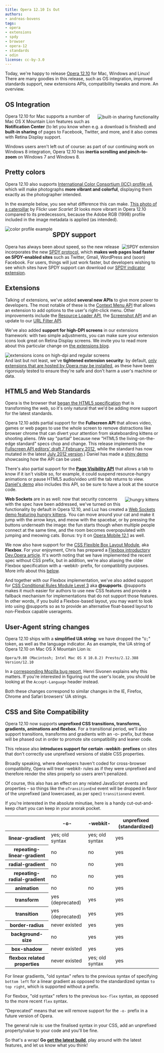 ```yaml
---
title: Opera 12.10 Is Out
authors:
- andreas-bovens
tags:
- opera
- extensions
- spdy
- browser
- opera-12
- standards
- odin
license: cc-by-3.0
---
```


<p>Today, we&#39;re happy to release <a href="http://www.opera.com/browser/">Opera 12.10</a> for Mac, Windows and Linux! There are many goodies in this release, such as OS integration, improved standards support, new extensions APIs, compatibility tweaks and more. An overview.</p>

<h2>OS Integration</h2>

<img src="{{ page.id }}/sharing.png" alt="built-in sharing functionality" style="float:right; margin: 2px 0 2px 5px;" />

<p>Opera 12.10 for Mac supports a number of Mac OS X Mountain Lion features such as <strong>Notification Center</strong> (to let you know when e.g. a download is finished) and <strong>built-in sharing</strong> of pages to Facebook, Twitter, and more, and it also comes with Retina Display support.</p>
<p>Windows users aren&#39;t left out of course: as part of our continuing work on Windows 8 integration, Opera 12.10 has <strong>inertia scrolling and pinch-to-zoom</strong> on Windows 7 and Windows 8.</p>

<h2>Pretty colors</h2>

<p>Opera 12.10 also supports <a href="http://www.color.org/version4html.xalter">International Color Consortium (ICC) profile v4</a>, which will make photographs <strong>more vibrant and colorful</strong>, displaying them exactly as the photographer intended.</p>

<p>In the example below, you see what difference this can make. <a href="http://www.flickr.com/photos/scarletst/1145599896/">This photo of a caterpillar</a> by Flickr user <i>Scarlet St</i> looks more vibrant in Opera 12.10 compared to its predecessors, because the Adobe RGB (1998) profile included in the image metadata is applied (as intended).</p>

<img src="{{ page.id }}/color-profiles.jpg" alt="color profile example" style="float:left;" />

<h2>SPDY support</h2>

<img src="{{ page.id }}/0icon_64x64.png" alt="SPDY extension" style="float:right;" />

<p>Opera has always been about speed, so the new release incorporates the new <a href="http://en.wikipedia.org/wiki/SPDY">SPDY protocol</a>, which <strong>makes web pages load faster on SPDY-enabled sites</strong> such as Twitter, Gmail, WordPress and (soon) Facebook. For users, things will just work faster, but developers wishing to see which sites have SPDY support can download our <a href="https://addons.opera.com/en/extensions/details/spdy-indicator/">SPDY indicator extension</a>.</p>

<h2>Extensions</h2>

<p>Talking of extensions, we&#39;ve added <strong>several new APIs</strong> to give more power to developers. The most notable of these is the <a href="https://dev.opera.com/articles/view/extensions-api-contextmenu/">Context Menu API</a> that allows an extension to add options to the user&#39;s right-click menu. Other improvements include the <a href="https://dev.opera.com/articles/view/extensions-api-resourceloader/">Resource Loader API</a>, the <a href="https://dev.opera.com/articles/view/extensions-api-screenshot/">Screenshot API</a> and an update to our <a href="https://dev.opera.com/articles/view/extensions-api-urlfilter/">URL Filter API</a>.</p>

<p>We&#39;ve also added <strong>support for high-DPI screens</strong> in our extensions framework: with two simple adjustments, you can make sure your extension icons look great on Retina Display screens. We invite you to read more about this particular change on <a href="http://my.opera.com/addons/blog/2012/10/24/extensions-icons-vs-high-resolution-displays">the extensions blog</a>.</p>

<img src="{{ page.id }}/0hi-dpi.png" alt="extensions icons on high-dpi and regular screens" style="float:left;" />

<p style="clear:left;">And last but not least, we&#39;ve <strong>tightened extension security</strong>: by default, <a href="http://my.opera.com/desktopteam/blog/2012/09/06/increased-security-when-installing-extensions">only extensions that are hosted by Opera may be installed</a>, as these have been rigorously tested to ensure they&#39;re safe and don&#39;t harm a user&#39;s machine or data.</p>

<h2>HTML5 and Web Standards</h2>

<p>Opera is the browser that <a href="http://www.whatwg.org/specs/web-apps/current-work/multipage/introduction.html#history-1">began the HTML5 specification</a> that is transforming the web, so it&#39;s only natural that we&#39;d be adding more support for the latest standards.</p>

<p>Opera 12.10 adds partial support for the <strong>Fullscreen API</strong> that allows video, games or web pages to use the whole screen to remove distractions like browser chrome that can divert your attention from skateboarding kittens or shooting aliens. (We say &quot;partial&quot; because new &quot;HTML5 the living-on-the-edge standard&quot; specs chop and change. This release implements the <a href="http://dvcs.w3.org/hg/fullscreen/raw-file/529a67b8d9f3/Overview.html" rel="nofollow">Fullscreen API editors&#39; draft 7 February 2012</a>, while the standard has now mutated in the latest <a href="http://dvcs.w3.org/hg/fullscreen/raw-file/tip/Overview.html" rel="nofollow">July 2012 version</a>.) Daniel has made a <a href="http://www.shinydemos.com/flying-tweets/">shiny demo</a> showcasing how the API can be used.</p>

<p>There&#39;s also partial support for the <strong><a href="http://www.w3.org/TR/page-visibility/">Page Visibility API</a></strong> that allows a tab to know if it isn&#39;t visible so, for example, it could suspend resource-hungry animations or pause HTML5 audio/video until the tab returns to view. <a href="http://www.shinydemos.com/flying-tweets/">Daniel&#39;s demo</a> also includes this API, so be sure to have a look at the source code.</p>

<img src="{{ page.id }}/hungry.jpg" alt="hungry kittens" style="float:right; margin: 2px 0 2px 4px" />

<p><strong>Web Sockets</strong> are in as well: now that security concerns with the spec have been addressed, we&#39;ve turned on this functionality by default in Opera 12.10, and Luz has created a <a href="http://hungry-kittens.jit.su/">Web Sockets demo featuring hungry kittens</a>. You can move around your cat and make it jump with the arrow keys, and meow with the spacebar, or by pressing the buttons underneath the image: the fun starts though when multiple people connect at the same time, and the room becomes overpopulated with jumping and meowing cats. Bonus: try it on <a href="https://play.google.com/store/apps/details?id=com.opera.browser">Opera Mobile 12.1</a> as well.</p>

<p>We now also have support for the <a href="http://www.w3.org/TR/css3-flexbox/">CSS Flexible Box Layout Module</a>, aka <strong>Flexbox</strong>. For your enjoyment, Chris has prepared a <a href="https://dev.opera.com/articles/view/flexbox-basics/">Flexbox introductory Dev.Opera article</a>. It&#39;s worth noting that we have implemented the recent spec without CSS prefix, but in addition, we&#39;re also aliasing the older Flexbox specification with a -webkit- prefix, for compatibility purposes. More info about this <a href="#csssitecompat">below</a>.</p>

<p>And together with our Flexbox implementation, we&#39;ve also added support for <a href="http://www.w3.org/TR/css3-conditional/">CSS Conditional Rules Module Level 3</a> aka <strong>@supports</strong>. @supports makes it much easier for authors to use new CSS features and provide a fallback mechanism for implementations that do not support those features. In other words, if you build a Flexbox-based layout, you may want to look into using @supports so as to provide an alternative float-based layout to non-Flexbox capable useragents.</p>

<h2>User-Agent string changes</h2>

<p>Opera 12.10 ships with a <strong>simplified UA string</strong>: we have dropped the &quot;<code>U;</code>&quot; token,  as well as the language indicator. As an example, the UA string of Opera 12.10 on Mac OS X Mountain Lion is:</p>

<pre><code>Opera/9.80 (Macintosh; Intel Mac OS X 10.8.2) Presto/2.12.388 Version/12.10</code></pre>

<p>In a <a href="https://bugzilla.mozilla.org/show_bug.cgi?id=572656#c0">corresponding Mozilla bug report</a>, Henri Sivonen explains why this matters. If you&#39;re interested in figuring out the user&#39;s locale, you should be looking at the <code>Accept-Language</code> header instead.</p>
<p>Both these changes correspond to similar changes in the IE, Firefox, Chrome and Safari browsers&#39; UA strings.</p>

<h2 id="csssitecompat">CSS and Site Compatibility</h2>

<p>Opera 12.10 now supports <strong>unprefixed CSS transitions, transforms, gradients, animations and flexbox</strong>. For a transitional period, we&#39;ll also support transitions, transforms and gradients with an -o- prefix, but these will be phased out in order to promote site compatibility and leaner code.</p>

<p>This release also <strong>introduces support for certain -webkit- prefixes</strong> on sites that don&#39;t correctly use unprefixed versions of stable CSS properties.</p>
<p class="note">Broadly speaking, where developers haven&#39;t coded for cross-browser compatibility, Opera will treat -webkit- rules as if they were unprefixed and therefore render the sites properly so users aren&#39;t penalized.</p>

<p>Of course, this also has an effect on any related JavaScript events and properties – so things like the <code>oTransitionEnd</code> event will be dropped in favor of the unprefixed (and lowercased, as per spec) <code>transitionend</code> event.</p>

<p>If you&#39;re interested in the absolute minutiae, here is a handy cut-out-and-keep chart you can keep in your anorak pocket.</p>

<table id="prefixes">
 <thead>
	<tr>
	 <th></th>
	 <th id="prefixesColHdr2">-o-</th>
	 <th id="prefixesColHdr3">-webkit-</th>
	 <th id="prefixesColHdr4">unprefixed (standardized)</th>
	</tr>
 </thead>
 <tbody>
	<tr>
	 <th id="prefixesRowHdr2">linear-gradient</th>
	 <td headers="prefixesColHdr2 prefixesRowHdr2">yes; old syntax</td>
	 <td headers="prefixesColHdr3 prefixesRowHdr2">yes; old syntax</td>
	 <td headers="prefixesColHdr4 prefixesRowHdr2">yes</td>
	</tr>
	<tr>
	 <th id="prefixesRowHdr2">repeating-linear-gradient</th>
	 <td headers="prefixesColHdr2 prefixesRowHdr2">no</td>
	 <td headers="prefixesColHdr3 prefixesRowHdr2">no</td>
	 <td headers="prefixesColHdr4 prefixesRowHdr2">yes</td>
	</tr>
	<tr>
	 <th id="prefixesRowHdr2">radial-gradient</th>
	 <td headers="prefixesColHdr2 prefixesRowHdr2">no</td>
	 <td headers="prefixesColHdr3 prefixesRowHdr2">no</td>
	 <td headers="prefixesColHdr4 prefixesRowHdr2">yes</td>
	</tr>
		<tr>
	 <th id="prefixesRowHdr2">repeating-radial-gradient</th>
	 <td headers="prefixesColHdr2 prefixesRowHdr2">no</td>
	 <td headers="prefixesColHdr3 prefixesRowHdr2">no</td>
	 <td headers="prefixesColHdr4 prefixesRowHdr2">yes</td>
	</tr>
	<tr>
	 <th id="prefixesRowHdr3">animation</th>
	 <td headers="prefixesColHdr2 prefixesRowHdr3">no</td>
	 <td headers="prefixesColHdr3 prefixesRowHdr3">no</td>
	 <td headers="prefixesColHdr4 prefixesRowHdr3">yes</td>
	</tr>
	<tr>
	 <th id="prefixesRowHdr4">transform</th>
	 <td headers="prefixesColHdr2 prefixesRowHdr4">yes (deprecated)</td>
	 <td headers="prefixesColHdr3 prefixesRowHdr4">yes</td>
	 <td headers="prefixesColHdr4 prefixesRowHdr4">yes</td>
	</tr>
	<tr>
	 <th id="prefixesRowHdr5">transition</th>
	 <td headers="prefixesColHdr2 prefixesRowHdr5">yes (deprecated)</td>
	 <td headers="prefixesColHdr3 prefixesRowHdr5">yes</td>
	 <td headers="prefixesColHdr4 prefixesRowHdr5">yes</td>
	</tr>
	<tr>
	 <th id="prefixesRowHdr6">border-radius</th>
	 <td headers="prefixesColHdr2 prefixesRowHdr6">never existed</td>
	 <td headers="prefixesColHdr3 prefixesRowHdr6">yes</td>
	 <td headers="prefixesColHdr4 prefixesRowHdr6">yes</td>
	</tr>
	<tr>
	 <th id="prefixesRowHdr7">background-size</th>
	 <td headers="prefixesColHdr2 prefixesRowHdr7">no</td>
	 <td headers="prefixesColHdr3 prefixesRowHdr7">yes</td>
	 <td headers="prefixesColHdr4 prefixesRowHdr7">yes</td>
	</tr>
	<tr>
	 <th id="prefixesRowHdr8">box-shadow</th>
	 <td headers="prefixesColHdr2 prefixesRowHdr8">never existed</td>
	 <td headers="prefixesColHdr3 prefixesRowHdr8">yes</td>
	 <td headers="prefixesColHdr4 prefixesRowHdr8">yes</td>
	</tr>
		<tr>
	 <th id="prefixesRowHdr8">flexbox related properties</th>
	 <td headers="prefixesColHdr2 prefixesRowHdr9">never existed</td>
	 <td headers="prefixesColHdr3 prefixesRowHdr9">yes; old syntax</td>
	 <td headers="prefixesColHdr4 prefixesRowHdr9">yes</td>
	</tr>
 </tbody>
</table>

<p>For linear gradients, &quot;old syntax&quot; refers to the previous syntax of specifying <code>bottom left</code> for a linear gradient as opposed to the standardized syntax <code>to top right</code>, which is supported without a prefix.</p>
<p>For flexbox, &quot;old syntax&quot; refers to the previous <code>box-flex</code> syntax, as opposed to the more recent <code>flex</code> syntax.</p>

<p>&quot;Deprecated&quot; means that we will remove support for the <code>-o-</code> prefix in a future version of Opera.</p>

<p class="note">The general rule is: use the finalised syntax in your CSS, add an unprefixed property/value to your code and you&#39;ll be fine.</p>

<p>So that&#39;s a wrap! <strong>Go <a href="http://www.opera.com/browser/">get the latest build</a></strong>, play around with the latest features, and let us know what you think!</p>
